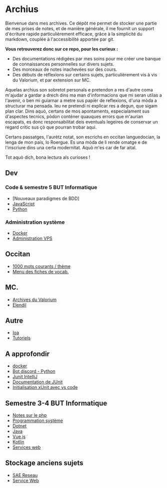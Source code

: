 # Archius

Bienvenue dans mes archives.
Ce dépôt me permet de stocker une partie de mes prises de notes, et de manière générale, il me fournit un support d'écriture rapide particulièrement efficace, grâce à la simplicité du markdown, couplée à l'accessibilité apportée par git.

**Vous retrouverez donc sur ce repo, pour les curieux :**

- Des documentations rédigées par mes soins pour me créer une banque de connaissances personnelles sur divers sujets.
- Des morceaux de notes inachevées sur des cours.
- Des débuts de réflexions sur certains sujets, particulièrement vis à vis du Valorium, et par extension sur MC.

Aquelas archius son sobretot personals e pretendon a res d'autre coma m'ajudar a gardar a drech dins ma man d'informacions que mi seran utilas a l'avenir, o ben mi guiarnar a metre sus papièr de reflexions, d'una mòda a structurar ma pensada.
Ieu ne pretendi ni explicar res a degun, que sigam plan clar.
Dins aquò, certans de mos apontaments, especialament sus d'aspectes tecnics, pòdon conténer quauques errors que m'aurian escapats, es donc responsabilitat deis eventuals legeires de conservar un regard critic sus çò que pourran trobar aqui.

Certans passatges, l'aurètz notat, son escrichs en occitan languedocian, la lenga de mon país, lo Roergue. Es una mòda de li rende omatge e de l'inscriure dins una certa modernitat. Aquò m'es car de far aital.

Tot aquò dich, bona lectura als curioses !

## Dev

### Code & semestre 5 BUT Informatique

- [Nouveaux paradigmes de BDD]
- [JavaScript](./src/javascript/sommaire.md)
- [Python](./src/python/menu.md)

### Administration système

- [Docker](./src/docker/sommaire.md)
- [Administration VPS](./src/vps/menu.md)


## Occitan

- [1000 mots courants / thème](./src/oc/mots_courants_theme.md)
- [Menu des fiches de vocab.](./src/oc/menu_fiches.md)
  

## MC.

- [Archives du Valorium](./src/mc/valorium/accueil.md)
- [Elendil](./src/mc/Elendil/Ligue.md)

## Autre

- [Ioa](./src/ioa/menu.md)
- [Tutoriels](./src/tutoriels/menu.md)


## A approfondir

- [docker](https://www.youtube.com/playlist?list=PL6gx4Cwl9DGBkvpSIgwchk0glHLz7CQ-7)
- [Bot discord - Python](https://www.youtube.com/playlist?list=PL6gx4Cwl9DGAHdJdtEl0-XiRfPRAvpbSz)
- [Junit IntelliJ](https://www.jetbrains.com/help/idea/junit.html#intellij)
- [Documentation de JUnit](https://junit.org/junit5/docs/current/user-guide/#writing-tests)
- [Initialisation xUnit avec vs code](https://code.visualstudio.com/docs/csharp/testing)


## Semestre 3-4 BUT Informatique

- [Notes sur le php](./src/php/intro.md)
- [Programmation système](./src/programmationSysteme/intro.md)
- [Dotnet](./src/dotnet/intro.md)
- [Java](./src/java/sommaire.md)
- [Vue.js](./src/vue/sommaire.md)
- [Kotlin](./src/kotlin/sommaire.md)
- [Services web](./src/servicesWeb/sommaire.md)


## Stockage anciens sujets

- [SAE Reseau](./src/saeReseau/notes1.md)
- [Service Web](./src/stockageCode/servicesWeb/sommaire.md)